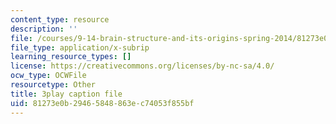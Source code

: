 ```yaml
---
content_type: resource
description: ''
file: /courses/9-14-brain-structure-and-its-origins-spring-2014/81273e0b29465848863ec74053f855bf_555131.vtt
file_type: application/x-subrip
learning_resource_types: []
license: https://creativecommons.org/licenses/by-nc-sa/4.0/
ocw_type: OCWFile
resourcetype: Other
title: 3play caption file
uid: 81273e0b-2946-5848-863e-c74053f855bf
---
```

